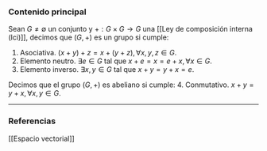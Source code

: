 ### Contenido principal

Sean $G \not = \emptyset$ un conjunto y $+: G \times G \rightarrow G$ una [[Ley de composición interna (lci)]], decimos que $(G,+)$ es un grupo si cumple:
1. Asociativa. $(x+y)+z = x+(y+z), \forall x,y,z \in G$.
2. Elemento neutro. $\exists e \in G$ tal que $x+e = x = e+x, \forall x \in G$.
3. Elemento inverso. $\exists x,y \in G$ tal que $x+y = y+x = e$.

Decimos que el grupo $(G,+)$ es abeliano si cumple:
4. Conmutativo. $x+y=y+x, \forall x,y \in G$.

--- 
### Referencias
[[Espacio vectorial]]